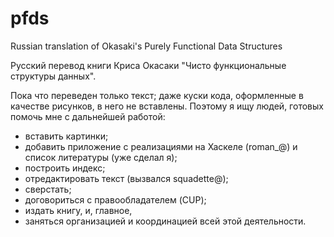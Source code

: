 pfds
====

Russian translation of Okasaki's Purely Functional Data Structures

Русский перевод книги Криса Окасаки "Чисто функциональные структуры данных".

Пока что переведен только текст; даже куски кода, оформленные в качестве рисунков, в него не вставлены. Поэтому я ищу людей, готовых помочь мне с дальнейшей работой:
- вставить картинки;
- добавить приложение с реализациями на Хаскеле (roman_@) и список литературы (уже сделал я);
- построить индекс;
- отредактировать текст (вызвался squadette@);
- сверстать;
- договориться с правообладателем (CUP);
- издать книгу,
и, главное,
- заняться организацией и координацией всей этой деятельности.
